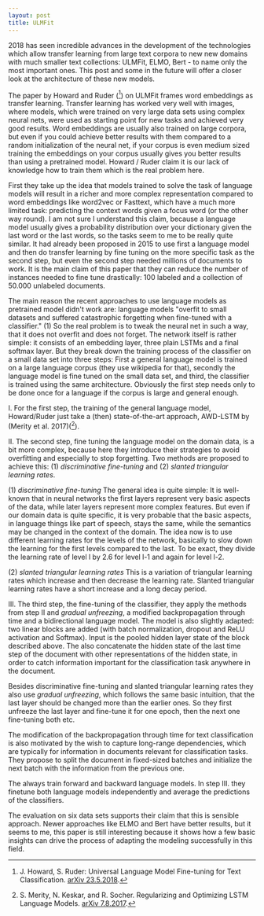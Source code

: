 ```yaml
---
layout: post
title: ULMFit
---
```


2018 has seen incredible advances in the development of the technologies which allow transfer learning from large text corpora to new new domains with much smaller text collections: ULMFit, ELMO, Bert - to name only the most important ones. This post and some in the future will offer a closer look at the architecture of these new models.

The paper by Howard and Ruder ([^Howard_Ruder_2018]) on ULMFit frames word embeddings as transfer learning. Transfer learning has worked very well with images, where models, which were trained on very large data sets using complex neural nets, were used as starting point for new tasks and achieved very good results. Word embeddings are usually also trained on large corpora, but even if you could achieve better results with them compared to a random initialization of the neural net, if your corpus is even medium sized training the embeddings on your corpus usually gives you better results than using a pretrained model. Howard / Ruder claim it is our lack of knowledge how to train them which is the real problem here. 

First they take up the idea that models trained to solve the task of language models will result in a richer and more complex representation compared to word embeddings like word2vec or Fasttext, which have a much more limited task: predicting the context words given a focus word (or the other way round). I am not sure I understand this claim, because a language model usually gives a probability distribution over your dictionary given the last word or the last words, so the tasks seem to me to be really quite similar. It had already been proposed in 2015 to use first a language model and then do transfer learning by fine tuning on the more specific task as the second step, but even the second step needed millions of documents to work. It is the main claim of this paper that they can reduce the number of instances needed to fine tune drastically: 100 labeled and a collection of 50.000 unlabeled documents. 

The main reason the recent approaches to use language models as pretrained model didn't work are: language models "overfit to small datasets and suffered catastrophic forgetting when fine-tuned with a classifier." (1) So the real problem is to tweak the neural net in such a way, that it does not overfit and does not forget. The network itself is rather simple: it consists of an embedding layer, three plain LSTMs and a final softmax layer. But they break down the training process of the classifier on a small data set into three steps: First a general language model is trained on a large language corpus (they use wikipedia for that), secondly the language model is fine tuned on the small data set, and third, the classifier is trained using the same architecture. Obviously the first 
step needs only to be done once for a language if the corpus is large and general enough.

I. For the first step, the training of the general language model, Howard/Ruder just take a (then) state-of-the-art approach, AWD-LSTM by (Merity et al. 2017)([^Merity_2017]). 

II. The second step, fine tuning the language model on the domain data, is a bit more complex, because here they introduce their strategies to 
avoid overfitting and especially to stop forgetting. Two methods are proposed to achieve this: (1) *discriminative fine-tuning* and (2) *slanted triangular
learning rates*.

(1) *discriminative fine-tuning*
The general idea is quite simple: It is well-known that in neural networks the first layers represent very basic aspects of the data, while later layers 
represent more complex features. But even if our domain data is quite specific, it is very probable that the basic aspects, in language things like part 
of speech, stays the same, while the semantics may be changed in the context of the domain. The idea now is to use different learning rates for the 
levels of the network, basically to slow down the learning for the first levels compared to the last. To be exact, they divide the learning rate of 
level l by 2.6 for level l-1 and again for level l-2.

(2) *slanted triangular learning rates*
This is a variation of triangular learning rates which increase and then decrease the learning rate. Slanted triangular learning rates have a short increase and a long decay period. 

III. The third step, the fine-tuning of the classifier, they apply the methods from step II and *gradual unfreezing*, a modified backpropagation through time and a bidirectional language model. The model is also slightly adapted: two linear blocks are added (with batch normalization, dropout and ReLU activation and Softmax). Input is the pooled hidden layer state of the block described above. The also concatenate the hidden state of the last time step of the document with other representations of the hidden state, in order to catch information important for the classification task anywhere in the document. 

Besides discriminative fine-tuning and slanted triangular learning rates they also use *gradual unfreezing*, which follows the same basic intuition, that the last layer should be changed more than the earlier ones. So they first unfreeze the last layer and fine-tune it for one epoch, then the next one fine-tuning both etc. 

The modification of the backpropagation through time for text classification is also motivated by the wish to capture long-range dependencies, which are typically for information in documents relevant for classification tasks. They propose to split the document in fixed-sized batches and initialize the next batch with the information from the previous one.  

The always train forward and backward language models. In step III. they finetune both language models independently and average the predictions of the classifiers. 

The evaluation on six data sets supports their claim that this is sensible approach. Newer approaches like ELMO and Bert have better results, but it seems to me, this paper is still interesting because it shows how a few basic insights can drive the process of adapting the modeling successfully in this field.

[^Merity_2017]: S. Merity, N. Keskar, and R. Socher. Regularizing and Optimizing LSTM Language Models. [arXiv 7.8.2017](https://arxiv.org/abs/1708.02182). 
[^Howard_Ruder_2018]: J. Howard, S. Ruder: Universal Language Model Fine-tuning for Text Classification. [arXiv 23.5.2018](https://arxiv.org/pdf/1801.06146).
